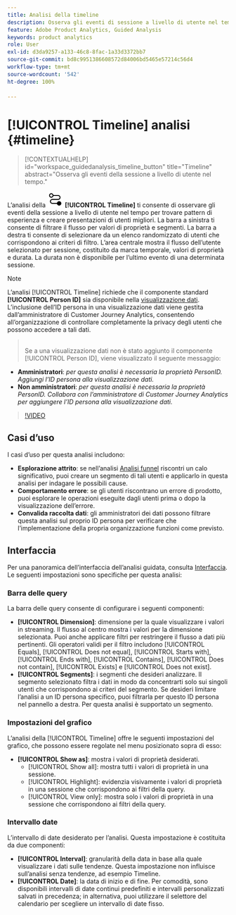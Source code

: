 ```yaml
---
title: Analisi della timeline
description: Osserva gli eventi di sessione a livello di utente nel tempo per trovare pattern di esperienza.
feature: Adobe Product Analytics, Guided Analysis
keywords: product analytics
role: User
exl-id: d3da9257-a133-46c8-8fac-1a33d3372bb7
source-git-commit: bd8c9951386608572d84006bd5465e57214c56d4
workflow-type: tm+mt
source-wordcount: '542'
ht-degree: 100%

---
```


# [!UICONTROL Timeline] analisi {#timeline}

<!-- markdownlint-disable MD034 -->

>[!CONTEXTUALHELP]
>id="workspace_guidedanalysis_timeline_button"
>title="Timeline"
>abstract="Osserva gli eventi della sessione a livello di utente nel tempo."

<!-- markdownlint-enable MD034 -->

L’analisi della ![Timeline](/help/assets/icons/Timeline.svg) **[!UICONTROL Timeline]** ti consente di osservare gli eventi della sessione a livello di utente nel tempo per trovare pattern di esperienza e creare presentazioni di utenti migliori. La barra a sinistra ti consente di filtrare il flusso per valori di proprietà e segmenti. La barra a destra ti consente di selezionare da un elenco randomizzato di utenti che corrispondono ai criteri di filtro. L’area centrale mostra il flusso dell’utente selezionato per sessione, costituito da marca temporale, valori di proprietà e durata. La durata non è disponibile per l’ultimo evento di una determinata sessione.


>[!NOTE]
>
>L’analisi [!UICONTROL Timeline] richiede che il componente standard **[!UICONTROL Person ID]** sia disponibile nella [visualizzazione dati](/help/data-views/component-reference.md#optional). L’inclusione dell’ID persona in una visualizzazione dati viene gestita dall’amministratore di Customer Journey Analytics, consentendo all’organizzazione di controllare completamente la privacy degli utenti che possono accedere a tali dati.
>><br/>Se a una visualizzazione dati non è stato aggiunto il componente [!UICONTROL Person ID], viene visualizzato il seguente messaggio:
>
>* **Amministratori**: *per questa analisi è necessaria la proprietà PersonID. Aggiungi l’ID persona alla visualizzazione dati.*
>* **Non amministratori**: *per questa analisi è necessaria la proprietà PersonID. Collabora con l’amministratore di Customer Journey Analytics per aggiungere l’ID persona alla visualizzazione dati.*

>[!VIDEO](https://video.tv.adobe.com/v/3435775/?quality=12&learn=on&captions=ita)



## Casi d’uso

I casi d’uso per questa analisi includono:

* **Esplorazione attrito**: se nell’analisi [Analisi funnel](funnel.md) riscontri un calo significativo, puoi creare un segmento di tali utenti e applicarlo in questa analisi per indagare le possibili cause.
* **Comportamento errore**: se gli utenti riscontrano un errore di prodotto, puoi esplorare le operazioni eseguite dagli utenti prima o dopo la visualizzazione dell’errore.
* **Convalida raccolta dati**: gli amministratori dei dati possono filtrare questa analisi sul proprio ID persona per verificare che l’implementazione della propria organizzazione funzioni come previsto.

## Interfaccia

Per una panoramica dell’interfaccia dell’analisi guidata, consulta [Interfaccia](../overview.md#interface). Le seguenti impostazioni sono specifiche per questa analisi:

### Barra delle query

La barra delle query consente di configurare i seguenti componenti:

* **[!UICONTROL Dimension]**: dimensione per la quale visualizzare i valori in streaming. Il flusso al centro mostra i valori per la dimensione selezionata. Puoi anche applicare filtri per restringere il flusso a dati più pertinenti. Gli operatori validi per il filtro includono [!UICONTROL Equals], [!UICONTROL Does not equal], [!UICONTROL Starts with], [!UICONTROL Ends with], [!UICONTROL Contains], [!UICONTROL Does not contain], [!UICONTROL Exists] e [!UICONTROL Does not exist].
* **[!UICONTROL Segments]**: i segmenti che desideri analizzare. Il segmento selezionato filtra i dati in modo da concentrarti solo sui singoli utenti che corrispondono ai criteri del segmento. Se desideri limitare l’analisi a un ID persona specifico, puoi filtrarla per questo ID persona nel pannello a destra. Per questa analisi è supportato un segmento.

### Impostazioni del grafico

L’analisi della [!UICONTROL Timeline] offre le seguenti impostazioni del grafico, che possono essere regolate nel menu posizionato sopra di esso:

* **[!UICONTROL Show as]**: mostra i valori di proprietà desiderati.
   * [!UICONTROL Show all]: mostra tutti i valori di proprietà in una sessione.
   * [!UICONTROL Highlight]: evidenzia visivamente i valori di proprietà in una sessione che corrispondono ai filtri della query.
   * [!UICONTROL View only]: mostra solo i valori di proprietà in una sessione che corrispondono ai filtri della query.

### Intervallo date

L’intervallo di date desiderato per l’analisi. Questa impostazione è costituita da due componenti:

* **[!UICONTROL Interval]**: granularità della data in base alla quale visualizzare i dati sulle tendenze. Questa impostazione non influisce sull’analisi senza tendenze, ad esempio Timeline.
* **[!UICONTROL Date]**: la data di inizio e di fine. Per comodità, sono disponibili intervalli di date continui predefiniti e intervalli personalizzati salvati in precedenza; in alternativa, puoi utilizzare il selettore del calendario per scegliere un intervallo di date fisso.


<!--

## Example

See below for an example of the analysis.

![Timeline](../assets/timeline-new.png)

-->

